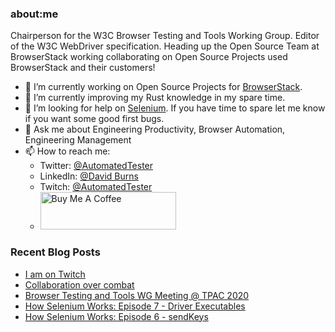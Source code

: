 ### about:me

Chairperson for the W3C Browser Testing and Tools Working Group. Editor of the W3C WebDriver specification. Heading up the Open Source Team at BrowserStack working collaborating on Open Source Projects used BrowserStack and their customers!

- 🔭 I’m currently working on Open Source Projects for [BrowserStack](https://www.browserstack.com).
- 🌱 I’m currently improving my Rust knowledge in my spare time.
- 🤔 I’m looking for help on [Selenium](https://github.com/SeleniumHQ/selenium). If you have time to spare let me know if you want some good first bugs.
- 💬 Ask me about Engineering Productivity, Browser Automation, Engineering Management
- 📫 How to reach me:
  -  Twitter: [@AutomatedTester](https://twitter.com/automatedTester)
  -  LinkedIn: [@David Burns](https://www.linkedin.com/in/theautomatedtester/)
  - Twitch: [@AutomatedTester](https://twitch.tv/automatedtester)
  - <a href="https://www.buymeacoffee.com/automatedtester" target="_blank"><img src="https://cdn.buymeacoffee.com/buttons/v2/default-yellow.png" alt="Buy Me A Coffee" height=60px width=217px></a>

### Recent Blog Posts
<!-- blog starts -->
* [I am on Twitch](https://www.theautomatedtester.co.uk/blog/2021/i-am-on-twitch/)
* [Collaboration over combat](https://www.theautomatedtester.co.uk/blog/2020/collaboration-over-combat/)
* [Browser Testing and Tools WG Meeting @ TPAC 2020](https://www.theautomatedtester.co.uk/blog/2020/webdriver-tpac-meeting-2020/)
* [How Selenium Works: Episode 7 - Driver Executables](https://www.theautomatedtester.co.uk/blog/2020/how-selenium-works-7-driver-executables/)
* [How Selenium Works: Episode 6 - sendKeys](https://www.theautomatedtester.co.uk/blog/2020/how-selenium-works-6-typing/)
<!-- blog ends -->

